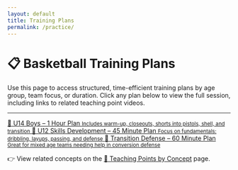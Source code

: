 ```yaml
---
layout: default
title: Training Plans
permalink: /practice/
---
```


<h1>📋 Basketball Training Plans</h1>

<p>Use this page to access structured, time-efficient training plans by age group, team focus, or duration. Click any plan below to view the full session, including links to related teaching point videos.</p>

<hr class="my-4">

<div class="list-group">

  <a href="/practice/u14-boys-1hr/" class="list-group-item list-group-item-action">
    🏀 U14 Boys – 1 Hour Plan
    <small class="text-muted d-block">Includes warm-up, closeouts, shorts into pistols, shell, and transition</small>
  </a>

  <!-- Example of another entry -->
  <a href="/practice/u12-skills-45min/" class="list-group-item list-group-item-action">
    🔰 U12 Skills Development – 45 Minute Plan
    <small class="text-muted d-block">Focus on fundamentals: dribbling, layups, passing, and defense</small>
  </a>

  <a href="/practice/transition-defense-session/" class="list-group-item list-group-item-action">
    🚧 Transition Defense – 60 Minute Plan
    <small class="text-muted d-block">Great for mixed age teams needing help in conversion defense</small>
  </a>

  <!-- Add new links here as you create more plans -->

</div>

<p class="mt-4">
  👉 View related concepts on the <a href="/basketball-concepts/">🎥 Teaching Points by Concept</a> page.
</p>

